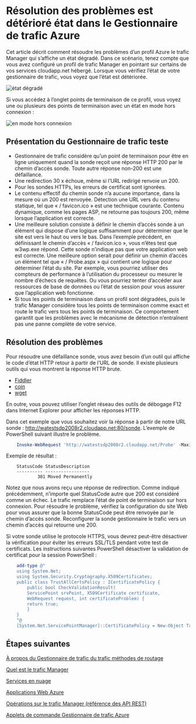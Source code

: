 <properties
    pageTitle="Résolution des problèmes est détérioré état dans le Gestionnaire de trafic Azure"
    description="Comment résoudre les problèmes de profils Manager le trafic lorsqu’il affiche sous forme de dégradé état."
    services="traffic-manager"
    documentationCenter=""
    authors="sdwheeler"
    manager="carmonm"
    editor=""
/>
<tags
    ms.service="traffic-manager"
    ms.devlang="na"
    ms.topic="article"
    ms.tgt_pltfrm="na"
    ms.workload="infrastructure-services"
    ms.date="10/11/2016"
    ms.author="sewhee"
/>

# <a name="troubleshooting-degraded-state-on-azure-traffic-manager"></a>Résolution des problèmes est détérioré état dans le Gestionnaire de trafic Azure

Cet article décrit comment résoudre les problèmes d’un profil Azure le trafic Manager qui s’affiche un état dégradé. Dans ce scénario, tenez compte que vous avez configuré un profil de trafic Manager en pointant sur certains de vos services cloudapp.net hébergé. Lorsque vous vérifiez l’état de votre gestionnaire de trafic, vous voyez que l’état est détériorée.

![état dégradé](./media/traffic-manager-troubleshooting-degraded/traffic-manager-degraded.png)

Si vous accédez à l’onglet points de terminaison de ce profil, vous voyez une ou plusieurs des points de terminaison avec un état en mode hors connexion :

![en mode hors connexion](./media/traffic-manager-troubleshooting-degraded/traffic-manager-offline.png)

## <a name="understanding-traffic-manager-probes"></a>Présentation du Gestionnaire de trafic teste

- Gestionnaire de trafic considère qu’un point de terminaison pour être en ligne uniquement quand la sonde reçoit une réponse HTTP 200 par le chemin d’accès sonde. Toute autre réponse non-200 est une défaillance.
- Une redirection 30 x échoue, même si l’URL redirigé renvoie un 200.
- Pour les sondes HTTPs, les erreurs de certificat sont ignorées.
- Le contenu effectif du chemin sonde n’a aucune importance, dans la mesure où un 200 est renvoyée. Détection une URL vers du contenu statique, tel que « / favicon.ico » est une technique courante. Contenu dynamique, comme les pages ASP, ne retourne pas toujours 200, même lorsque l’application est correcte.
- Une meilleure solution consiste à définir le chemin d’accès sonde à un élément qui dispose d’une logique suffisamment pour déterminer que le site est vers le haut ou vers le bas. Dans l’exemple précédent, en définissant le chemin d’accès « / favicon.ico », vous n’êtes test que w3wp.exe répond. Cette sonde n’indique pas que votre application web est correcte. Une meilleure option serait pour définir un chemin d’accès un élément tel que « / Probe.aspx » qui contient une logique pour déterminer l’état du site. Par exemple, vous pourriez utiliser des compteurs de performance à l’utilisation du processeur ou mesurer le nombre d’échecs de requêtes. Ou vous pourriez tenter d’accéder aux ressources de base de données ou l’état de session pour vous assurer que l’application web fonctionne.
- Si tous les points de terminaison dans un profil sont dégradées, puis le trafic Manager considère tous les points de terminaison comme exact et route le trafic vers tous les points de terminaison. Ce comportement garantit que les problèmes avec le mécanisme de détection n’entraînent pas une panne complète de votre service.

## <a name="troubleshooting"></a>Résolution des problèmes

Pour résoudre une défaillance sonde, vous avez besoin d’un outil qui affiche le code d’état HTTP retour à partir de l’URL de sonde. Il existe plusieurs outils qui vous montrent la réponse HTTP brute.

* [Fiddler](http://www.telerik.com/fiddler)
* [coin](https://curl.haxx.se/)
* [wget](http://gnuwin32.sourceforge.net/packages/wget.htm)

En outre, vous pouvez utiliser l’onglet réseau des outils de débogage F12 dans Internet Explorer pour afficher les réponses HTTP.

Dans cet exemple que vous souhaitez voir la réponse à partir de notre URL sonde : http://watestsdp2008r2.cloudapp.net:80/sonde. L’exemple de PowerShell suivant illustre le problème.

```powershell
    Invoke-WebRequest 'http://watestsdp2008r2.cloudapp.net/Probe' -MaximumRedirection 0 -ErrorAction SilentlyContinue | Select-Object StatusCode,StatusDescription
```

Exemple de résultat :

```text
    StatusCode StatusDescription
    ---------- -----------------
            301 Moved Permanently
```

Notez que nous avons reçu une réponse de redirection. Comme indiqué précédemment, n’importe quel StatusCode autre que 200 est considéré comme un échec. Le trafic remplace l’état de point de terminaison sur hors connexion. Pour résoudre le problème, vérifiez la configuration du site Web pour vous assurer que la bonne StatusCode peut être renvoyée par le chemin d’accès sonde. Reconfigurer la sonde gestionnaire le trafic vers un chemin d’accès qui retourne une 200.

Si votre sonde utilise le protocole HTTPS, vous devrez peut-être désactiver la vérification pour éviter les erreurs SSL/TLS pendant votre test de certificats. Les instructions suivantes PowerShell désactiver la validation de certificat pour la session PowerShell :

```powershell
    add-type @"
    using System.Net;
    using System.Security.Cryptography.X509Certificates;
    public class TrustAllCertsPolicy : ICertificatePolicy {
        public bool CheckValidationResult(
        ServicePoint srvPoint, X509Certificate certificate,
        WebRequest request, int certificateProblem) {
        return true;
        }
    }
    "@
    [System.Net.ServicePointManager]::CertificatePolicy = New-Object TrustAllCertsPolicy
```

## <a name="next-steps"></a>Étapes suivantes

[À propos du Gestionnaire de trafic du trafic méthodes de routage](traffic-manager-routing-methods.md)

[Quel est le trafic Manager](traffic-manager-overview.md)

[Services en nuage](http://go.microsoft.com/fwlink/?LinkId=314074)

[Applications Web Azure](https://azure.microsoft.com/documentation/services/app-service/web/)

[Opérations sur le trafic Manager (référence des API REST)](http://go.microsoft.com/fwlink/?LinkId=313584)

[Applets de commande Gestionnaire de trafic Azure][1]

[1]: https://msdn.microsoft.com/library/mt125941(v=azure.200).aspx
